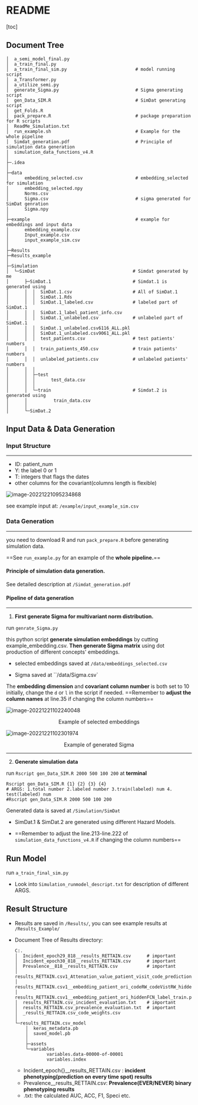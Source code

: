 # README

[toc]

## Document Tree

```shell
│  a_semi_model_final.py
│  a_train_final.py                             
│  a_train_final_sim.py                          # model running script
│  a_Transformer.py
│  a_utilize_semi.py
│  generate_Sigma.py                             # Sigma generating script
│  gen_Data_SIM.R                                # SimDat generating script
│  get_Folds.R
│  pack_prepare.R                                # package preparation for R scripts
│  ReadMe_Simulation.txt
│  run_example.sh                                # Example for the whole pipeline
│  Simdat_generation.pdf                         # Principle of simulation data generation
│  simulation_data_functions_v4.R
│
├─.idea
│
├─data
│      embedding_selected.csv                    # embedding_selected for simulation
│      embedding_selected.npy
│      Norms.csv
│      Sigma.csv                                 # sigma generated for SimDat genration
│      Sigma.npy
│
├─example                                        # example for embeddings and input data
│      embedding_example.csv 
│      Input_example.csv
│      input_example_sim.csv
│
├─Results                                          
├─Results_example
│
├─Simulation
│  └─SimDat                                     # Simdat generated by me
│      ├─SimDat.1                               # Simdat.1 is generated using
│      │  │  SimDat.1.csv                       # All of SimDat.1 
│      │  │  SimDat.1.Rds
│      │  │  SimDat.1_labeled.csv               # labeled part of SimDat.1 
│      │  │  SimDat.1_label_patient_info.csv
│      │  │  SimDat.1_unlabeled.csv             # unlabeled part of SimDat.1 
│      │  │  SimDat.1_unlabeled.csv6116_ALL.pkl
│      │  │  SimDat.1_unlabeled.csv9061_ALL.pkl
│      │  │  test_patients.csv                  # test patients' numbers
│      │  │  train_patients_450.csv             # train patients' numbers
│      │  │  unlabeled_patients.csv             # unlabeled patients' numbers
│      │  │
│      │  ├─test
│      │  │      test_data.csv
│      │  │
│      │  └─train                               # Simdat.2 is generated using
│      │          train_data.csv
│      │
│      └─SimDat.2

```





## Input Data & Data Generation

### Input Structure

---

*  ID: patient_num
* Y: the label 0 or 1
* T: integers that flags the dates
* other columns for the covariant(columns length is flexible)

![image-20221221095234868](C:\Users\NORTH\AppData\Roaming\Typora\typora-user-images\image-20221221095234868.png)

see example input at: `/example/input_example_sim.csv`



### Data Generation

---

you need to download R and run `pack_prepare.R` before generating simulation data.

==See `run_example.py` for an example of the **whole pipeline.**==

#### Principle of simulation data generation.

See detailed description at `/Simdat_generation.pdf`

 #### Pipeline of data generation

---

1. **First generate Sigma for multivariant norm distribution.**

run `genrate_Sigma.py`

this python script **generate simulation embeddings** by cutting example_embedding.csv. **Then generate Sigma matrix**  using dot production of different concepts' embeddings.

* selected embeddings saved at `/data/embeddings_selected.csv`

* Sigma saved at ``/data/Sigma.csv`

The **embedding dimension**  and **covariant column number** is both set to 10 initially, change the `d` or `l` in the script if needed. ==Remember to **adjust the column names** at line.35 if changing the column numbers==

![image-20221221102240048](C:\Users\NORTH\AppData\Roaming\Typora\typora-user-images\image-20221221102240048.png)

<center>Example of selected embeddings</center>

![image-20221221102301974](C:\Users\NORTH\AppData\Roaming\Typora\typora-user-images\image-20221221102301974.png)

<center>Example of generated Sigma</center>



---

2. **Generate simulation data**

run `Rscript gen_Data_SIM.R 2000 500 100 200` at **terminal**

```shell
Rscript gen_Data_SIM.R {1} {2} {3} {4}     
# ARGS: 1.total number 2.labeled number 3.train(labeled) num 4. test(labeled) num
#Rscript gen_Data_SIM.R 2000 500 100 200
```

Generated data is saved at `/Simulation/SimDat`

* SimDat.1 & SimDat.2 are generated using different Hazard Models.

* ==Remember to adjust the line.213-line.222 of `simulation_data_functions_v4.R` if changing the column numbers==



## Run Model

run `a_train_final_sim.py`

* Look into `Simulation_runmodel_descript.txt` for description of different ARGS.



##  Result Structure

* Results are saved in `/Results/`, you can see example results at `/Results_Example/`

* Document Tree of Results directory:

  ```shell
  C:.
  │  Incident_epoch29_818__results_RETTAIN.csv      # important
  │  Incident_epoch30_818__results_RETTAIN.csv      # important
  │  Prevalence__818__results_RETTAIN.csv           # important
  │  results_RETTAIN.csv1_Attenation_value_patient_visit_code_prediction_label_weight_test.pkl
  │  results_RETTAIN.csv1__embedding_patient_ori_codeRW_codeVistRW_hiddenFCN_label_test.pkl
  │  results_RETTAIN.csv1__embedding_patient_ori_hiddenFCN_label_train.pkl
  │  results_RETTAIN.csv_incident_evaluation.txt    # important
  │  results_RETTAIN.csv_prevalence_evaluation.txt  # important
  │  _results_RETTAIN.csv_code_weights.csv
  │
  └─results_RETTAIN.csv_model
      │  keras_metadata.pb
      │  saved_model.pb
      │
      ├─assets
      └─variables
              variables.data-00000-of-00001
              variables.index
  ```

  * Incident_epoch{}__results_RETTAIN.csv :  **incident phenotyping(prediction on every time spot) results**
  * Prevalence__results_RETTAIN.csv: **Prevalence(EVER/NEVER) binary phenotyping results**
  * .txt: the calculated AUC, ACC, F1, Speci etc.



